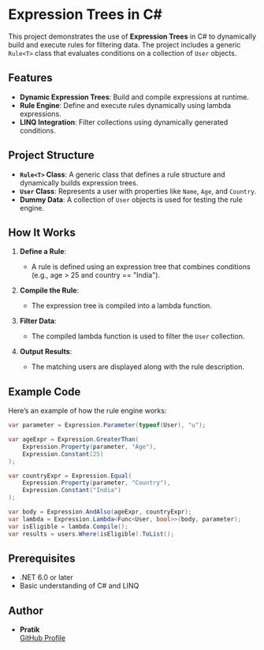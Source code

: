 # Expression Trees in C#

This project demonstrates the use of **Expression Trees** in C# to dynamically build and execute rules for filtering data. The project includes a generic `Rule<T>` class that evaluates conditions on a collection of `User` objects.

## Features

- **Dynamic Expression Trees**: Build and compile expressions at runtime.
- **Rule Engine**: Define and execute rules dynamically using lambda expressions.
- **LINQ Integration**: Filter collections using dynamically generated conditions.

## Project Structure

- **`Rule<T>` Class**: A generic class that defines a rule structure and dynamically builds expression trees.
- **`User` Class**: Represents a user with properties like `Name`, `Age`, and `Country`.
- **Dummy Data**: A collection of `User` objects is used for testing the rule engine.

## How It Works

1. **Define a Rule**:

   - A rule is defined using an expression tree that combines conditions (e.g., age > 25 and country == "India").

2. **Compile the Rule**:

   - The expression tree is compiled into a lambda function.

3. **Filter Data**:

   - The compiled lambda function is used to filter the `User` collection.

4. **Output Results**:
   - The matching users are displayed along with the rule description.

## Example Code

Here’s an example of how the rule engine works:

```csharp
var parameter = Expression.Parameter(typeof(User), "u");

var ageExpr = Expression.GreaterThan(
    Expression.Property(parameter, "Age"),
    Expression.Constant(25)
);

var countryExpr = Expression.Equal(
    Expression.Property(parameter, "Country"),
    Expression.Constant("India")
);

var body = Expression.AndAlso(ageExpr, countryExpr);
var lambda = Expression.Lambda<Func<User, bool>>(body, parameter);
var isEligible = lambda.Compile();
var results = users.Where(isEligible).ToList();

```

## Prerequisites

- .NET 6.0 or later
- Basic understanding of C# and LINQ

## Author

- **Pratik**  
  [GitHub Profile](https://github.com/ndwpatrick)
